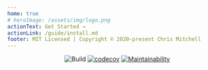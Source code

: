 ```yaml
---
home: true
# heroImage: /assets/img/logo.png
actionText: Get Started →
actionLink: /guide/install.md
footer: MIT Licensed | Copyright © 2020-present Chris Mitchell
---
```


<p align="center">
  <img src="https://github.com/crishellco/beam/workflows/Build/badge.svg" alt="Build">
  <a href="https://codecov.io/gh/crishellco/beam"><img src="https://codecov.io/gh/crishellco/beam/branch/master/graph/badge.svg?token=M7N86U5GF7" alt="codecov"></a>
  <a href="https://codeclimate.com/github/crishellco/beam/maintainability"><img src="https://api.codeclimate.com/v1/badges/10d5790796ad8b2f166c/maintainability" alt="Maintainability"></a>
  <br>
</p>
